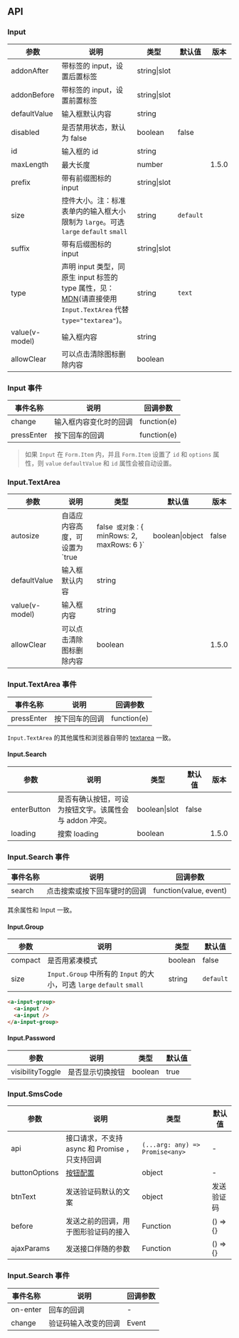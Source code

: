 ## API

### Input

| 参数 | 说明 | 类型 | 默认值 | 版本 |
| --- | --- | --- | --- | --- |
| addonAfter | 带标签的 input，设置后置标签 | string\|slot |  |  |
| addonBefore | 带标签的 input，设置前置标签 | string\|slot |  |  |
| defaultValue | 输入框默认内容 | string |  |  |
| disabled | 是否禁用状态，默认为 false | boolean | false |  |
| id | 输入框的 id | string |  |  |
| maxLength | 最大长度 | number |  | 1.5.0 |
| prefix | 带有前缀图标的 input | string\|slot |  |  |
| size | 控件大小。注：标准表单内的输入框大小限制为 `large`。可选 `large` `default` `small` | string | `default` |  |
| suffix | 带有后缀图标的 input | string\|slot |  |  |
| type | 声明 input 类型，同原生 input 标签的 type 属性，见：[MDN](https://developer.mozilla.org/zh-CN/docs/Web/HTML/Element/input#属性)(请直接使用 `Input.TextArea` 代替 `type="textarea"`)。 | string | `text` |  |
| value(v-model) | 输入框内容 | string |  |  |
| allowClear | 可以点击清除图标删除内容 | boolean |  |  |

### Input 事件

| 事件名称   | 说明                   | 回调参数    |
| ---------- | ---------------------- | ----------- |
| change     | 输入框内容变化时的回调 | function(e) |  |
| pressEnter | 按下回车的回调         | function(e) |

> 如果 `Input` 在 `Form.Item` 内，并且 `Form.Item` 设置了 `id` 和 `options` 属性，则 `value` `defaultValue` 和 `id` 属性会被自动设置。

### Input.TextArea

| 参数 | 说明 | 类型 | 默认值 | 版本 |
| --- | --- | --- | --- | --- |
| autosize | 自适应内容高度，可设置为 `true|false` 或对象：`{ minRows: 2, maxRows: 6 }` | boolean\|object | false |  |
| defaultValue | 输入框默认内容 | string |  |  |
| value(v-model) | 输入框内容 | string |  |  |
| allowClear | 可以点击清除图标删除内容 | boolean |  | 1.5.0 |

### Input.TextArea 事件

| 事件名称   | 说明           | 回调参数    |
| ---------- | -------------- | ----------- |
| pressEnter | 按下回车的回调 | function(e) |

`Input.TextArea` 的其他属性和浏览器自带的 [textarea](https://developer.mozilla.org/en-US/docs/Web/HTML/Element/textarea) 一致。

#### Input.Search

| 参数 | 说明 | 类型 | 默认值 | 版本 |
| --- | --- | --- | --- | --- |
| enterButton | 是否有确认按钮，可设为按钮文字。该属性会与 addon 冲突。 | boolean\|slot | false |  |
| loading | 搜索 loading | boolean |  | 1.5.0 |

### Input.Search 事件

| 事件名称 | 说明                         | 回调参数               |
| -------- | ---------------------------- | ---------------------- |
| search   | 点击搜索或按下回车键时的回调 | function(value, event) |

其余属性和 Input 一致。

#### Input.Group

| 参数 | 说明 | 类型 | 默认值 |
| --- | --- | --- | --- |
| compact | 是否用紧凑模式 | boolean | false |
| size | `Input.Group` 中所有的 `Input` 的大小，可选 `large` `default` `small` | string | `default` |

```html
<a-input-group>
  <a-input />
  <a-input />
</a-input-group>
```

#### Input.Password

| 参数             | 说明             | 类型    | 默认值 |
| ---------------- | ---------------- | ------- | ------ |
| visibilityToggle | 是否显示切换按钮 | boolean | true   |

### Input.SmsCode

| 参数             | 说明             | 类型    | 默认值 |
| ---------------- | ---------------- | ------- | ------ |
| api | 接口请求，不支持 async 和 Promise ，只支持回调 | `(...arg: any) => Promise<any>` | - |
| buttonOptions | [按钮配置](./button-cn) | object | - |
| btnText | 发送验证码默认的文案 | object | 发送验证码 |
| before | 发送之前的回调，用于图形验证码的接入 | Function | () => {} |
| ajaxParams | 发送接口伴随的参数 | Function | () => {} |

### Input.Search 事件

| 事件名称 | 说明                         | 回调参数               |
| -------- | ---------------------------- | ---------------------- |
| on-enter | 回车的回调 | - |
| change | 验证码输入改变的回调 | Event |

